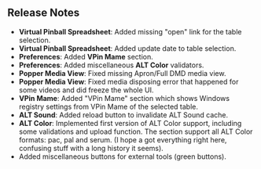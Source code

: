 ## Release Notes

- **Virtual Pinball Spreadsheet**: Added missing "open" link for the table selection.
- **Virtual Pinball Spreadsheet**: Added update date to table selection.
- **Preferences**: Added **VPin Mame** section.
- **Preferences**: Added miscellaneous **ALT Color** validators.
- **Popper Media View**: Fixed missing Apron/Full DMD media view.
- **Popper Media View**: Fixed media disposing error that happened for some videos and did freeze the whole UI.
- **VPin Mame**: Added "VPin Mame" section which shows Windows registry settings from VPin Mame of the selected table.
- **ALT Sound**: Added reload button to invalidate ALT Sound cache.
- **ALT Color**: Implemented first version of ALT Color support, including some validations and upload function. The section support all ALT Color formats: pac, pal and serum. (I hope a got everything right here, confusing stuff with a long history it seems).
- Added miscellaneous buttons for external tools (green buttons).
